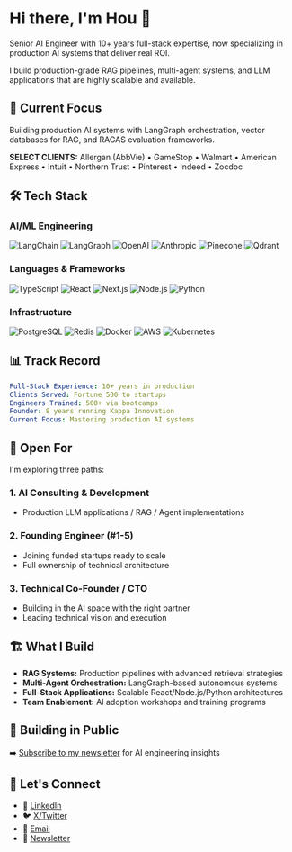 # Hi there, I'm Hou 👋

Senior AI Engineer with 10+ years full-stack expertise, now specializing in production AI systems that deliver real ROI. 

I build production-grade RAG pipelines, multi-agent systems, and LLM applications that are highly scalable and available.

## 🚀 Current Focus

Building production AI systems with LangGraph orchestration, vector databases for RAG, and RAGAS evaluation frameworks.

**SELECT CLIENTS:** Allergan (AbbVie) • GameStop • Walmart • American Express • Intuit • Northern Trust • Pinterest • Indeed • Zocdoc

## 🛠️ Tech Stack

### AI/ML Engineering
![LangChain](https://img.shields.io/badge/LangChain-121212?style=for-the-badge)
![LangGraph](https://img.shields.io/badge/LangGraph-FF4B4B?style=for-the-badge)
![OpenAI](https://img.shields.io/badge/OpenAI-412991?style=for-the-badge&logo=openai&logoColor=white)
![Anthropic](https://img.shields.io/badge/Anthropic-6B46C1?style=for-the-badge)
![Pinecone](https://img.shields.io/badge/Pinecone-000000?style=for-the-badge)
![Qdrant](https://img.shields.io/badge/Qdrant-24386C?style=for-the-badge)

### Languages & Frameworks
![TypeScript](https://img.shields.io/badge/TypeScript-007ACC?style=for-the-badge&logo=typescript&logoColor=white)
![React](https://img.shields.io/badge/React-20232A?style=for-the-badge&logo=react&logoColor=61DAFB)
![Next.js](https://img.shields.io/badge/Next.js-000000?style=for-the-badge&logo=nextdotjs&logoColor=white)
![Node.js](https://img.shields.io/badge/Node.js-339933?style=for-the-badge&logo=nodedotjs&logoColor=white)
![Python](https://img.shields.io/badge/Python-3776AB?style=for-the-badge&logo=python&logoColor=white)

### Infrastructure
![PostgreSQL](https://img.shields.io/badge/PostgreSQL-316192?style=for-the-badge&logo=postgresql&logoColor=white)
![Redis](https://img.shields.io/badge/Redis-DC382D?style=for-the-badge&logo=redis&logoColor=white)
![Docker](https://img.shields.io/badge/Docker-2496ED?style=for-the-badge&logo=docker&logoColor=white)
![AWS](https://img.shields.io/badge/AWS-232F3E?style=for-the-badge&logo=amazonaws&logoColor=white)
![Kubernetes](https://img.shields.io/badge/Kubernetes-326CE5?style=for-the-badge&logo=kubernetes&logoColor=white)

## 📊 Track Record

```yaml
Full-Stack Experience: 10+ years in production
Clients Served: Fortune 500 to startups  
Engineers Trained: 500+ via bootcamps
Founder: 8 years running Kappa Innovation
Current Focus: Mastering production AI systems
```

## 💼 Open For

I'm exploring three paths:

### 1. AI Consulting & Development
- Production LLM applications / RAG / Agent implementations

### 2. Founding Engineer (#1-5)
- Joining funded startups ready to scale
- Full ownership of technical architecture

### 3. Technical Co-Founder / CTO
- Building in the AI space with the right partner
- Leading technical vision and execution

## 🏗️ What I Build

- **RAG Systems:** Production pipelines with advanced retrieval strategies
- **Multi-Agent Orchestration:** LangGraph-based autonomous systems
- **Full-Stack Applications:** Scalable React/Node.js/Python architectures
- **Team Enablement:** AI adoption workshops and training programs

## 📝 Building in Public

➡️ [Subscribe to my newsletter](https://prompt-deploy.beehiiv.com) for AI engineering insights

## 🤝 Let's Connect

- 💼 [LinkedIn](https://linkedin.com/in/houchia)
- 🐦 [X/Twitter](https://x.com/promptdeploy)
- 📧 [Email](mailto:kchia87@gmail.com)
- 📰 [Newsletter](https://prompt-deploy.beehiiv.com)
